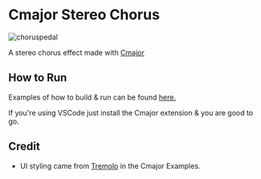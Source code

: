 # Cmajor Stereo Chorus

![choruspedal](https://github.com/joeloftusdev/chorus-cmajor/assets/152509645/20b6d5aa-da65-4d9b-aba1-8f4e9d260e63) 

A stereo chorus effect made with [Cmajor](https://cmajor.dev/) 

## How to Run

Examples of how to build & run can be found [here.](https://cmajor.dev/docs/GettingStarted)

If you're using VSCode just install the Cmajor extension & you are good to go.

## Credit


* UI styling came from [Tremolo](https://cmajor.dev/docs/Examples/Tremolo/) in the Cmajor Examples.
